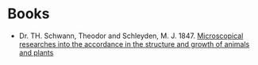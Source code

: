 

# Books
* Dr. TH. Schwann, Theodor and Schleyden, M. J. 1847. [Microscopical researches into the accordance in the structure and growth of animals and plants](http://vlp.mpiwg-berlin.mpg.de/pdf/lit28715_Hi.pdf)

